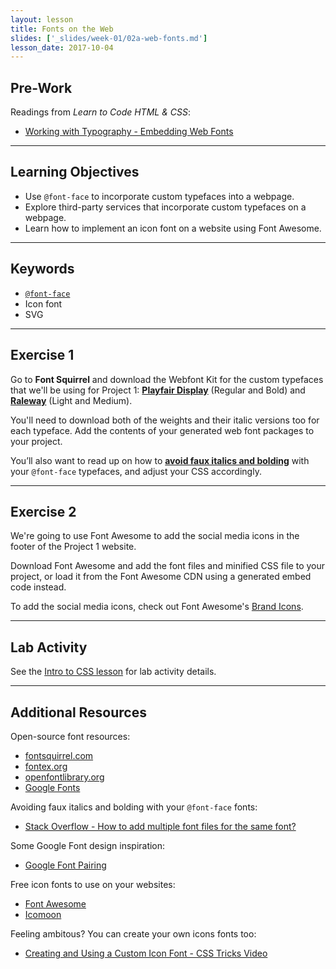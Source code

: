 ```yaml
---
layout: lesson
title: Fonts on the Web
slides: ['_slides/week-01/02a-web-fonts.md']
lesson_date: 2017-10-04
---
```


## Pre-Work

Readings from *Learn to Code HTML & CSS*:

- [Working with Typography - Embedding Web Fonts](http://learn.shayhowe.com/html-css/working-with-typography/#embedding-web-fonts)

---

## Learning Objectives

- Use `@font-face` to incorporate custom typefaces into a webpage.
- Explore third-party services that incorporate custom typefaces on a webpage.
- Learn how to implement an icon font on a website using Font Awesome.

---

## Keywords

- [`@font-face`](https://developer.mozilla.org/en/docs/Web/CSS/@font-face)
- Icon font
- SVG

---

## Exercise 1

Go to **Font Squirrel** and download the Webfont Kit for the custom typefaces that we'll be using for Project 1: **[Playfair Display](http://www.fontsquirrel.com/fonts/playfair-display)** (Regular and Bold) and **[Raleway](http://www.fontsquirrel.com/fonts/raleway)** (Light and Medium).

You'll need to download both of the weights and their italic versions too for each typeface. Add the contents of your generated web font packages to your project.

You’ll also want to read up on how to **[avoid faux italics and bolding](http://www.metaltoad.com/blog/how-use-font-face-avoid-faux-italic-and-bold-browser-styles)** with your `@font-face` typefaces, and adjust your CSS accordingly.

---

## Exercise 2

We're going to use Font Awesome to add the social media icons in the footer of the Project 1 website.

Download Font Awesome and add the font files and minified CSS file to your project, or load it from the Font Awesome CDN using a generated embed code instead.

To add the social media icons, check out Font Awesome's [Brand Icons](https://fortawesome.github.io/Font-Awesome/icons/#brand).

---

## Lab Activity

See the [Intro to CSS lesson](/lesson/intro-to-css/) for lab activity details.

---

## Additional Resources

Open-source font resources:

- [fontsquirrel.com](http://www.fontsquirrel.com/)
- [fontex.org](http://www.fontex.org/)
- [openfontlibrary.org](http://openfontlibrary.org/)
- [Google Fonts](https://www.google.com/fonts#)

Avoiding faux italics and bolding with your `@font-face` fonts:

- [Stack Overflow - How to add multiple font files for the same font?](http://stackoverflow.com/questions/2436749/how-to-add-multiple-font-files-for-the-same-font)

Some Google Font design inspiration:

- [Google Font Pairing](http://femmebot.github.io/google-type/)

Free icon fonts to use on your websites:

- [Font Awesome](http://fortawesome.github.io/Font-Awesome/)
- [Icomoon](https://icomoon.io/)

Feeling ambitous? You can create your own icons fonts too:

- [Creating and Using a Custom Icon Font - CSS Tricks Video](https://css-tricks.com/video-screencasts/113-creating-and-using-a-custom-icon-font/)
